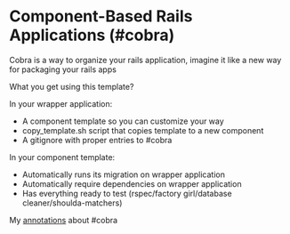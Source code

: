 # Component-Based Rails Applications (#cobra)

Cobra is a way to organize your rails application, imagine it like a new way for packaging your rails apps

What you get using this template?

In your wrapper application:

* A component template so you can customize your way
* copy_template.sh script that copies template to a new component
* A gitignore with proper entries to #cobra

In your component template:

* Automatically runs its migration on wrapper application
* Automatically require dependencies on wrapper application
* Has everything ready to test (rspec/factory girl/database cleaner/shoulda-matchers)


My [annotations](https://gist.github.com/fernandes/cee84403e6f317fad6d3) about #cobra
